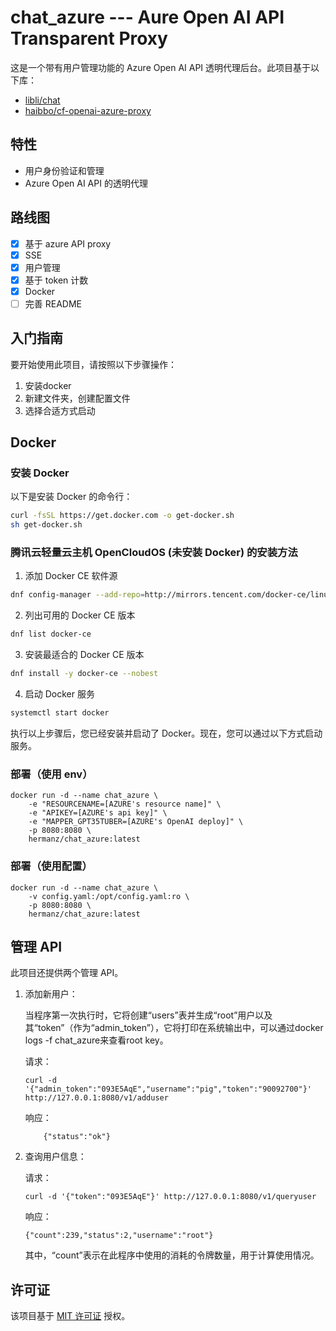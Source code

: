 # chat_azure --- Aure Open AI API Transparent Proxy

这是一个带有用户管理功能的 Azure Open AI API 透明代理后台。此项目基于以下库：

- [libli/chat](https://github.com/libli/chat)
- [haibbo/cf-openai-azure-proxy](https://github.com/haibbo/cf-openai-azure-proxy)

## 特性

- 用户身份验证和管理
- Azure Open AI API 的透明代理

## 路线图

- [x] 基于 azure API proxy
- [x] SSE
- [x] 用户管理
- [x] 基于 token 计数
- [x] Docker
- [ ] 完善 README

## 入门指南

要开始使用此项目，请按照以下步骤操作：

1. 安装docker
2. 新建文件夹，创建配置文件
3. 选择合适方式启动

## Docker
### 安装 Docker

以下是安装 Docker 的命令行：

```bash
curl -fsSL https://get.docker.com -o get-docker.sh
sh get-docker.sh
```

### 腾讯云轻量云主机 OpenCloudOS (未安装 Docker) 的安装方法

1. 添加 Docker CE 软件源

```bash
dnf config-manager --add-repo=http://mirrors.tencent.com/docker-ce/linux/centos/docker-ce.repo
```

2. 列出可用的 Docker CE 版本

```bash
dnf list docker-ce
```

3. 安装最适合的 Docker CE 版本

```bash
dnf install -y docker-ce --nobest
```

4. 启动 Docker 服务

```bash
systemctl start docker
```

执行以上步骤后，您已经安装并启动了 Docker。现在，您可以通过以下方式启动服务。

### 部署（使用 env）

```shell
docker run -d --name chat_azure \
    -e "RESOURCENAME=[AZURE's resource name]" \
    -e "APIKEY=[AZURE's api key]" \
    -e "MAPPER_GPT35TUBER=[AZURE's OpenAI deploy]" \
    -p 8080:8080 \
    hermanz/chat_azure:latest
```

### 部署（使用配置）

```shell
docker run -d --name chat_azure \
    -v config.yaml:/opt/config.yaml:ro \
    -p 8080:8080 \
    hermanz/chat_azure:latest
```

## 管理 API

此项目还提供两个管理 API。

1. 添加新用户：

   当程序第一次执行时，它将创建“users”表并生成“root”用户以及其“token”（作为“admin_token”），它将打印在系统输出中，可以通过docker logs -f  chat_azure来查看root key。

   请求：

   ```
   curl -d '{"admin_token":"093E5AqE","username":"pig","token":"90092700"}' http://127.0.0.1:8080/v1/adduser
   ```

   响应：

   ```
       {"status":"ok"}
   ```

2. 查询用户信息：

   请求：

   ```
   curl -d '{"token":"093E5AqE"}' http://127.0.0.1:8080/v1/queryuser
   ```

   响应：

   ```
   {"count":239,"status":2,"username":"root"}
   ```

   其中，“count”表示在此程序中使用的消耗的令牌数量，用于计算使用情况。

## 许可证

该项目基于 [MIT 许可证](https://opensource.org/licenses/MIT) 授权。
